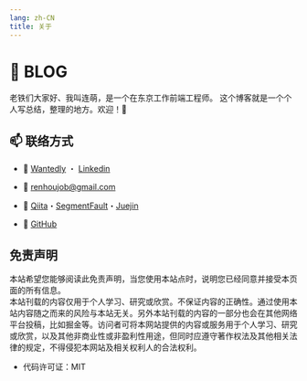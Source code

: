 ```yaml
---
lang: zh-CN
title: 关于
---
```


# 📒 BLOG

老铁们大家好、我叫连萌，是一个在东京工作前端工程师。  这个博客就是一个个人写总结，整理的地方。欢迎！🍅



## 📫 联络方式

- 🎯  [Wantedly](https://www.wantedly.com/id/kensoz) ・ [Linkedin](https://jp.linkedin.com/in/kensoz)

- 📧  [renhoujob@gmail.com](mailto:renhoujob@gmail.com)
- 📡  [Qiita](https://qiita.com/kensoz)・[SegmentFault](https://segmentfault.com/u/kensoz/articles)・[Juejin](https://juejin.cn/user/1029616691882653)
- 🌱  [GitHub](https://github.com/kensoz)



## 免责声明

本站希望您能够阅读此免责声明，当您使用本站点时，说明您已经同意并接受本页面的所有信息。  
本站刊载的内容仅用于个人学习、研究或欣赏。不保证内容的正确性。通过使用本站内容随之而来的风险与本站无关。另外本站刊载的内容的一部分也会在其他网络平台投稿，比如掘金等。访问者可将本网站提供的内容或服务用于个人学习、研究或欣赏，以及其他非商业性或非盈利性用途，但同时应遵守著作权法及其他相关法律的规定，不得侵犯本网站及相关权利人的合法权利。

- 代码许可证：MIT
